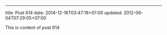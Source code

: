 ---
title: Post 614
date: 2014-12-16T03:47:18+07:00
updated: 2012-06-04T07:29:05+07:00

This is content of post 614
